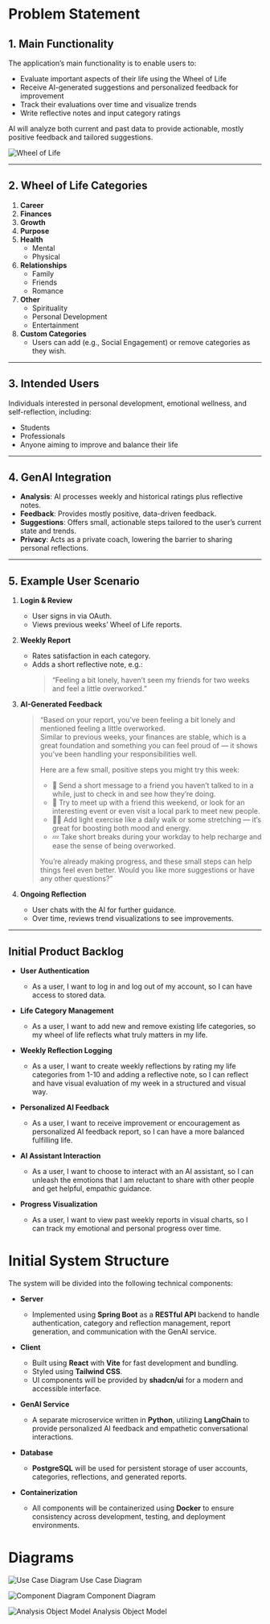 # Problem Statement

## 1. Main Functionality
The application’s main functionality is to enable users to:

- Evaluate important aspects of their life using the Wheel of Life
- Receive AI-generated suggestions and personalized feedback for improvement
- Track their evaluations over time and visualize trends
- Write reflective notes and input category ratings

AI will analyze both current and past data to provide actionable, mostly positive feedback and tailored suggestions.

![Wheel of Life](/docs/WheelOfLife.png)

---

## 2. Wheel of Life Categories

1. **Career**
2. **Finances**
3. **Growth**
4. **Purpose**
5. **Health**
    - Mental
    - Physical
6. **Relationships**
    - Family
    - Friends
    - Romance
7. **Other**
    - Spirituality
    - Personal Development
    - Entertainment
8. **Custom Categories**
    - Users can add (e.g., Social Engagement) or remove categories as they wish.

---

## 3. Intended Users
Individuals interested in personal development, emotional wellness, and self-reflection, including:

- Students
- Professionals
- Anyone aiming to improve and balance their life

---

## 4. GenAI Integration
- **Analysis**: AI processes weekly and historical ratings plus reflective notes.
- **Feedback**: Provides mostly positive, data-driven feedback.
- **Suggestions**: Offers small, actionable steps tailored to the user’s current state and trends.
- **Privacy**: Acts as a private coach, lowering the barrier to sharing personal reflections.

---

## 5. Example User Scenario

1. **Login & Review**
    - User signs in via OAuth.
    - Views previous weeks’ Wheel of Life reports.

2. **Weekly Report**
    - Rates satisfaction in each category.
    - Adds a short reflective note, e.g.:
      > “Feeling a bit lonely, haven’t seen my friends for two weeks and feel a little overworked.”

3. **AI-Generated Feedback**
   > “Based on your report, you’ve been feeling a bit lonely and mentioned feeling a little overworked.  
   > Similar to previous weeks, your finances are stable, which is a great foundation and something you can feel proud of — it shows you’ve been handling your responsibilities well.
   >
   > Here are a few small, positive steps you might try this week:
   > - 💬 Send a short message to a friend you haven’t talked to in a while, just to check in and see how they’re doing.
   > - 🤝 Try to meet up with a friend this weekend, or look for an interesting event or even visit a local park to meet new people.
   > - 🏃‍♂️ Add light exercise like a daily walk or some stretching — it’s great for boosting both mood and energy.
   > - 💤 Take short breaks during your workday to help recharge and ease the sense of being overworked.
   >
   > You’re already making progress, and these small steps can help things feel even better. Would you like more suggestions or have any other questions?”

4. **Ongoing Reflection**
    - User chats with the AI for further guidance.
    - Over time, reviews trend visualizations to see improvements.

---
## Initial Product Backlog

- **User Authentication**
   - As a user, I want to log in and log out of my account, so I can have access to stored data.

- **Life Category Management**
   - As a user, I want to add new and remove existing life categories, so my wheel of life reflects what truly matters in my life.

- **Weekly Reflection Logging**
   - As a user, I want to create weekly reflections by rating my life categories from 1-10 and adding a reflective note, so I can reflect and have visual evaluation of my week in a structured and visual way.

- **Personalized AI Feedback**
   - As a user, I want to receive improvement or encouragement as personalized AI feedback report, so I can have a more balanced fulfilling life.

- **AI Assistant Interaction**
   - As a user, I want to choose to interact with an AI assistant, so I can unleash the emotions that I am reluctant to share with other people and get helpful, empathic guidance.

- **Progress Visualization**
   - As a user, I want to view past weekly reports in visual charts, so I can track my emotional and personal progress over time.

   
# Initial System Structure

The system will be divided into the following technical components:

- **Server**
   - Implemented using **Spring Boot** as a **RESTful API** backend to handle authentication, category and reflection management, report generation, and communication with the GenAI service.

- **Client**
   - Built using **React** with **Vite** for fast development and bundling.
   - Styled using **Tailwind CSS**.
   - UI components will be provided by **shadcn/ui** for a modern and accessible interface.

- **GenAI Service**
   - A separate microservice written in **Python**, utilizing **LangChain** to provide personalized AI feedback and empathetic conversational interactions.

- **Database**
   - **PostgreSQL** will be used for persistent storage of user accounts, categories, reflections, and generated reports.

- **Containerization**
   - All components will be containerized using **Docker** to ensure consistency across development, testing, and deployment environments.


# Diagrams

![Use Case Diagram](/docs/UseCaseDiagram.png)
Use Case Diagram


![Component Diagram](/docs/ComponentDiagram.png)
Component Diagram



![Analysis Object Model](/docs/AnalysisObjectModel.png)
Analysis Object Model